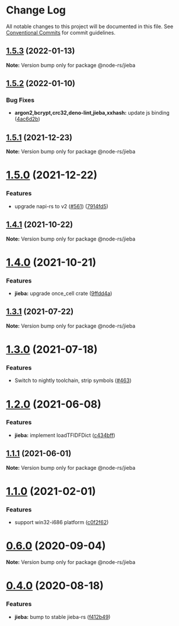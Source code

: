 # Change Log

All notable changes to this project will be documented in this file.
See [Conventional Commits](https://conventionalcommits.org) for commit guidelines.

## [1.5.3](https://github.com/napi-rs/node-rs/compare/@node-rs/jieba@1.5.2...@node-rs/jieba@1.5.3) (2022-01-13)

**Note:** Version bump only for package @node-rs/jieba

## [1.5.2](https://github.com/napi-rs/node-rs/compare/@node-rs/jieba@1.5.1...@node-rs/jieba@1.5.2) (2022-01-10)

### Bug Fixes

- **argon2,bcrypt,crc32,deno-lint,jieba,xxhash:** update js binding ([4ac6d2b](https://github.com/napi-rs/node-rs/commit/4ac6d2b9e9072a63216d05b47c92d3725b5b36f4))

## [1.5.1](https://github.com/napi-rs/node-rs/compare/@node-rs/jieba@1.5.0...@node-rs/jieba@1.5.1) (2021-12-23)

**Note:** Version bump only for package @node-rs/jieba

# [1.5.0](https://github.com/napi-rs/node-rs/compare/@node-rs/jieba@1.4.1...@node-rs/jieba@1.5.0) (2021-12-22)

### Features

- upgrade napi-rs to v2 ([#561](https://github.com/napi-rs/node-rs/issues/561)) ([7914fd5](https://github.com/napi-rs/node-rs/commit/7914fd526b03b0bb22d06cfd18024ae41206040f))

## [1.4.1](https://github.com/napi-rs/node-rs/compare/@node-rs/jieba@1.4.0...@node-rs/jieba@1.4.1) (2021-10-22)

**Note:** Version bump only for package @node-rs/jieba

# [1.4.0](https://github.com/napi-rs/node-rs/compare/@node-rs/jieba@1.3.1...@node-rs/jieba@1.4.0) (2021-10-21)

### Features

- **jieba:** upgrade once_cell crate ([9ffdd4a](https://github.com/napi-rs/node-rs/commit/9ffdd4ac000be54dac070e05352237dec8beefb9))

## [1.3.1](https://github.com/napi-rs/node-rs/compare/@node-rs/jieba@1.3.0...@node-rs/jieba@1.3.1) (2021-07-22)

**Note:** Version bump only for package @node-rs/jieba

# [1.3.0](https://github.com/napi-rs/node-rs/compare/@node-rs/jieba@1.2.0...@node-rs/jieba@1.3.0) (2021-07-18)

### Features

- Switch to nightly toolchain, strip symbols ([#463](https://github.com/napi-rs/node-rs/pull/463))

# [1.2.0](https://github.com/napi-rs/node-rs/compare/@node-rs/jieba@1.1.1...@node-rs/jieba@1.2.0) (2021-06-08)

### Features

- **jieba:** implement loadTFIDFDict ([c434bff](https://github.com/napi-rs/node-rs/commit/c434bfffc904d3707b8fbc93befe67a6fc828cd7))

## [1.1.1](https://github.com/napi-rs/node-rs/compare/@node-rs/jieba@1.1.0...@node-rs/jieba@1.1.1) (2021-06-01)

**Note:** Version bump only for package @node-rs/jieba

# [1.1.0](https://github.com/napi-rs/node-rs/compare/@node-rs/jieba@1.0.0...@node-rs/jieba@1.1.0) (2021-02-01)

### Features

- support win32-i686 platform ([c0f2f62](https://github.com/napi-rs/node-rs/commit/c0f2f62adc1fae15263086781e34d78d8eeeaecc))

# [0.6.0](https://github.com/napi-rs/node-rs/compare/@node-rs/jieba@0.5.1...@node-rs/jieba@0.6.0) (2020-09-04)

**Note:** Version bump only for package @node-rs/jieba

# [0.4.0](https://github.com/napi-rs/node-rs/compare/@node-rs/jieba@0.4.0-alpha.1...@node-rs/jieba@0.4.0) (2020-08-18)

### Features

- **jieba:** bump to stable jieba-rs ([f412b49](https://github.com/napi-rs/node-rs/commit/f412b49776091aa5713e2881fc88eafc5d647c82))
